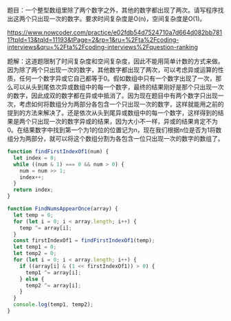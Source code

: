题目：一个整型数组里除了两个数字之外，其他的数字都出现了两次。请写程序找出这两个只出现一次的数字。要求时间复杂度是O(n)，空间复杂度是O(1)。

https://www.nowcoder.com/practice/e02fdb54d7524710a7d664d082bb7811?tpId=13&tqId=11193&tPage=2&rp=1&ru=%2Fta%2Fcoding-interviews&qru=%2Fta%2Fcoding-interviews%2Fquestion-ranking

题解：这道题限制了时间复杂度和空间复杂度，因此不能用简单计数的方式来做。因为除了两个只出现一次的数字，其他数字都出现了两次，可以考虑异或运算的性质，任何一个数字异或它自己都等于0。假如数组中只有一个数字出现了一次，那么可以从头到尾依次异或数组中的每一个数字，最终的结果刚好是那个只出现一次的数字，因此成双的数字都在异或中抵消了。因为现在题目中有两个数字只出现一次，考虑如何将数组分为两部分各包含一个只出现一次的数字，这样就能用之前的提到的方法来解决了。还是依次从头到尾异或数组中的每一个数字，这样得到的结果是两个只出现一次的数字异或的结果，因为大小不一样，异或的结果肯定不为0。在结果数字中找到第一个为1的位的位置记为n，现在我们根据n位是否为1将数组分为两部分，就可以将这个数组分割为各包含一位只出现一次的数字的数组了。

```js
function findFirstIndexOf1(num) {
  let index = 0;
  while ((num & 1) === 0 && num > 0) {
    num = num >> 1;
    index++;
  }
  return index;
}

function FindNumsAppearOnce(array) {
  let temp = 0;
  for (let i = 0; i < array.length; i++) {
    temp ^= array[i];
  }
  const firstIndexOf1 = findFirstIndexOf1(temp);
  let temp1 = 0;
  let temp2 = 0;
  for (let i = 0; i < array.length; i++) {
    if ((array[i] & (1 << firstIndexOf1)) > 0) {
      temp1 ^= array[i];
    } else {
      temp2 ^= array[i];
    }
  }
  console.log(temp1, temp2);
}
```